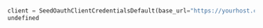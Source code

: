 ```python


client = SeedOauthClientCredentialsDefault(base_url="https://yourhost.com/path/to/api", client_id="YOUR_CLIENT_ID", client_secret="YOUR_CLIENT_SECRET", )        
undefined
 
```                        


